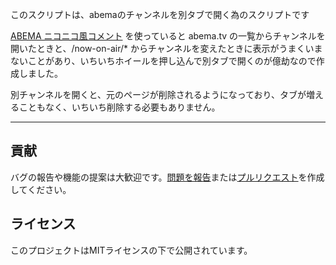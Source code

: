 このスクリプトは、abemaのチャンネルを別タブで開く為のスクリプトです

[ABEMA ニコニコ風コメント](https://greasyfork.org/ja/scripts/444327-abema-%E3%83%8B%E3%82%B3%E3%83%8B%E3%82%B3%E9%A2%A8%E3%82%B3%E3%83%A1%E3%83%B3%E3%83%88)
を使っていると abema.tv の一覧からチャンネルを開いたときと、/now-on-air/\* からチャンネルを変えたときに表示がうまくいまないことがあり、いちいちホイールを押し込んで別タブで開くのが億劫なので作成しました。

別チャンネルを開くと、元のページが削除されるようになっており、タブが増えることもなく、いちいち削除する必要もありません。

---

## 貢献

バグの報告や機能の提案は大歓迎です。[問題を報告](https://github.com/yossy17/abema-open-channel-in-new-tab/issues)または[プルリクエスト](https://github.com/yossy17/abema-open-channel-in-new-tab/pulls)を作成してください。

## ライセンス

このプロジェクトはMITライセンスの下で公開されています。
